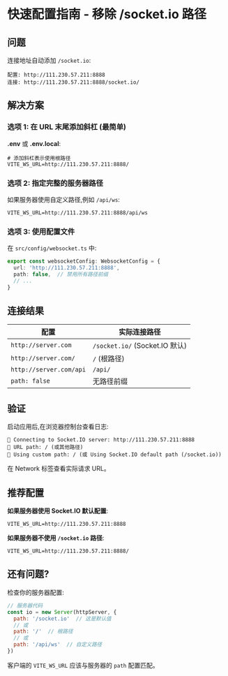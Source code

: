 # 快速配置指南 - 移除 /socket.io 路径

## 问题

连接地址自动添加 `/socket.io`:
```
配置: http://111.230.57.211:8888
连接: http://111.230.57.211:8888/socket.io/
```

## 解决方案

### 选项 1: 在 URL 末尾添加斜杠 (最简单)

**.env** 或 **.env.local**:
```env
# 添加斜杠表示使用根路径
VITE_WS_URL=http://111.230.57.211:8888/
```

### 选项 2: 指定完整的服务器路径

如果服务器使用自定义路径,例如 `/api/ws`:
```env
VITE_WS_URL=http://111.230.57.211:8888/api/ws
```

### 选项 3: 使用配置文件

在 `src/config/websocket.ts` 中:
```typescript
export const websocketConfig: WebsocketConfig = {
  url: 'http://111.230.57.211:8888',
  path: false,  // 禁用所有路径前缀
  // ...
}
```

## 连接结果

| 配置 | 实际连接路径 |
|------|-------------|
| `http://server.com` | `/socket.io/` (Socket.IO 默认) |
| `http://server.com/` | `/` (根路径) |
| `http://server.com/api` | `/api/` |
| `path: false` | 无路径前缀 |

## 验证

启动应用后,在浏览器控制台查看日志:

```
🔗 Connecting to Socket.IO server: http://111.230.57.211:8888
📝 URL path: / (或其他路径)
📍 Using custom path: / (或 Using Socket.IO default path (/socket.io))
```

在 Network 标签查看实际请求 URL。

## 推荐配置

**如果服务器使用 Socket.IO 默认配置**:
```env
VITE_WS_URL=http://111.230.57.211:8888
```

**如果服务器不使用 `/socket.io` 路径**:
```env
VITE_WS_URL=http://111.230.57.211:8888/
```

## 还有问题?

检查你的服务器配置:
```javascript
// 服务器代码
const io = new Server(httpServer, {
  path: '/socket.io'  // 这是默认值
  // 或
  path: '/'  // 根路径
  // 或
  path: '/api/ws'  // 自定义路径
})
```

客户端的 `VITE_WS_URL` 应该与服务器的 `path` 配置匹配。
